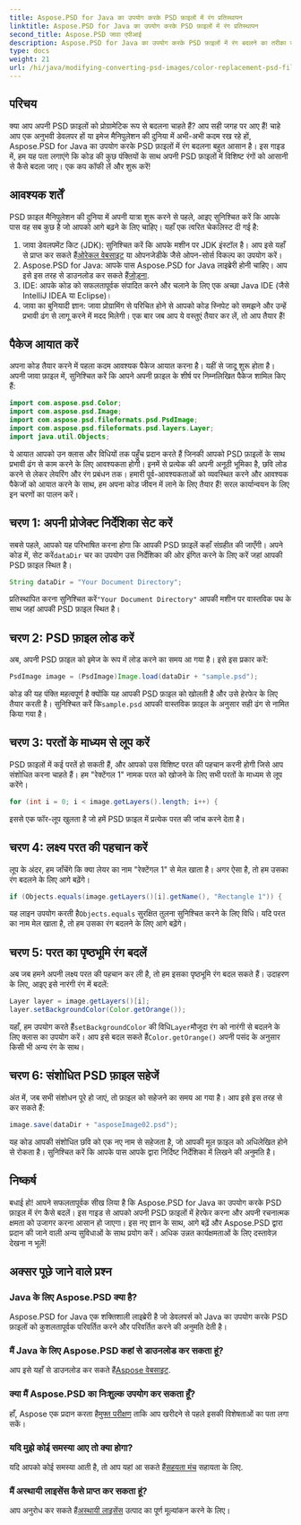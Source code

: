 ```yaml
---
title: Aspose.PSD for Java का उपयोग करके PSD फ़ाइलों में रंग प्रतिस्थापन
linktitle: Aspose.PSD for Java का उपयोग करके PSD फ़ाइलों में रंग प्रतिस्थापन
second_title: Aspose.PSD जावा एपीआई
description: Aspose.PSD for Java का उपयोग करके PSD फ़ाइलों में रंग बदलने का तरीका जानें। अपनी छवियों को कुशलतापूर्वक बदलने के लिए इस आसान चरण-दर-चरण मार्गदर्शिका का पालन करें।
type: docs
weight: 21
url: /hi/java/modifying-converting-psd-images/color-replacement-psd-files/
---
```

## परिचय
क्या आप अपनी PSD फ़ाइलों को प्रोग्रामेटिक रूप से बदलना चाहते हैं? आप सही जगह पर आए हैं! चाहे आप एक अनुभवी डेवलपर हों या इमेज मैनिपुलेशन की दुनिया में अभी-अभी कदम रख रहे हों, Aspose.PSD for Java का उपयोग करके PSD फ़ाइलों में रंग बदलना बहुत आसान है। इस गाइड में, हम यह पता लगाएंगे कि कोड की कुछ पंक्तियों के साथ अपनी PSD फ़ाइलों में विशिष्ट रंगों को आसानी से कैसे बदला जाए। एक कप कॉफी लें और शुरू करें!
## आवश्यक शर्तें
PSD फ़ाइल मैनिपुलेशन की दुनिया में अपनी यात्रा शुरू करने से पहले, आइए सुनिश्चित करें कि आपके पास वह सब कुछ है जो आपको आगे बढ़ने के लिए चाहिए। यहाँ एक त्वरित चेकलिस्ट दी गई है:
1.  जावा डेवलपमेंट किट (JDK): सुनिश्चित करें कि आपके मशीन पर JDK इंस्टॉल है। आप इसे यहाँ से प्राप्त कर सकते हैं[ओरेकल वेबसाइट](https://www.oracle.com/java/technologies/javase-jdk11-downloads.html) या ओपनजेडीके जैसे ओपन-सोर्स विकल्प का उपयोग करें।
2.  Aspose.PSD for Java: आपके पास Aspose.PSD for Java लाइब्रेरी होनी चाहिए। आप इसे इस तरह से डाउनलोड कर सकते हैं[जोड़ना](https://releases.aspose.com/psd/java/).
3. IDE: आपके कोड को सफलतापूर्वक संपादित करने और चलाने के लिए एक अच्छा Java IDE (जैसे IntelliJ IDEA या Eclipse)।
4. जावा का बुनियादी ज्ञान: जावा प्रोग्रामिंग से परिचित होने से आपको कोड स्निपेट को समझने और उन्हें प्रभावी ढंग से लागू करने में मदद मिलेगी।
एक बार जब आप ये वस्तुएं तैयार कर लें, तो आप तैयार हैं!
## पैकेज आयात करें
अपना कोड तैयार करने में पहला कदम आवश्यक पैकेज आयात करना है। यहीं से जादू शुरू होता है। अपनी जावा फ़ाइल में, सुनिश्चित करें कि आपने अपनी फ़ाइल के शीर्ष पर निम्नलिखित पैकेज शामिल किए हैं:
```java
import com.aspose.psd.Color;
import com.aspose.psd.Image;
import com.aspose.psd.fileformats.psd.PsdImage;
import com.aspose.psd.fileformats.psd.layers.Layer;
import java.util.Objects;
```
ये आयात आपको उन क्लास और विधियों तक पहुँच प्रदान करते हैं जिनकी आपको PSD फ़ाइलों के साथ प्रभावी ढंग से काम करने के लिए आवश्यकता होगी। इनमें से प्रत्येक की अपनी अनूठी भूमिका है, छवि लोड करने से लेकर लेयरिंग और रंग प्रबंधन तक।
हमारी पूर्व-आवश्यकताओं को व्यवस्थित करने और आवश्यक पैकेजों को आयात करने के साथ, हम अपना कोड जीवन में लाने के लिए तैयार हैं! सरल कार्यान्वयन के लिए इन चरणों का पालन करें।
## चरण 1: अपनी प्रोजेक्ट निर्देशिका सेट करें
 सबसे पहले, आपको यह परिभाषित करना होगा कि आपकी PSD फ़ाइलें कहाँ संग्रहीत की जाएँगी। अपने कोड में, सेट करें`dataDir` चर का उपयोग उस निर्देशिका की ओर इंगित करने के लिए करें जहां आपकी PSD फ़ाइल स्थित है।
```java
String dataDir = "Your Document Directory";
```
 प्रतिस्थापित करना सुनिश्चित करें`"Your Document Directory"` आपकी मशीन पर वास्तविक पथ के साथ जहां आपकी PSD फ़ाइल स्थित है।
## चरण 2: PSD फ़ाइल लोड करें
अब, अपनी PSD फ़ाइल को इमेज के रूप में लोड करने का समय आ गया है। इसे इस प्रकार करें:
```java
PsdImage image = (PsdImage)Image.load(dataDir + "sample.psd");
```
 कोड की यह पंक्ति महत्वपूर्ण है क्योंकि यह आपकी PSD फ़ाइल को खोलती है और उसे हेरफेर के लिए तैयार करती है। सुनिश्चित करें कि`sample.psd` आपकी वास्तविक फ़ाइल के अनुसार सही ढंग से नामित किया गया है।
## चरण 3: परतों के माध्यम से लूप करें
PSD फ़ाइलों में कई परतें हो सकती हैं, और आपको उस विशिष्ट परत की पहचान करनी होगी जिसे आप संशोधित करना चाहते हैं। हम "रेक्टेंगल 1" नामक परत को खोजने के लिए सभी परतों के माध्यम से लूप करेंगे।
```java
for (int i = 0; i < image.getLayers().length; i++) {
```
इससे एक फॉर-लूप खुलता है जो हमें PSD फ़ाइल में प्रत्येक परत की जांच करने देता है।
## चरण 4: लक्ष्य परत की पहचान करें
लूप के अंदर, हम जाँचेंगे कि क्या लेयर का नाम "रेक्टेंगल 1" से मेल खाता है। अगर ऐसा है, तो हम उसका रंग बदलने के लिए आगे बढ़ेंगे।
```java
if (Objects.equals(image.getLayers()[i].getName(), "Rectangle 1")) {
```
 यह लाइन उपयोग करती है`Objects.equals` सुरक्षित तुलना सुनिश्चित करने के लिए विधि। यदि परत का नाम मेल खाता है, तो हम उसका रंग बदलने के लिए आगे बढ़ेंगे।
## चरण 5: परत का पृष्ठभूमि रंग बदलें
अब जब हमने अपनी लक्ष्य परत की पहचान कर ली है, तो हम इसका पृष्ठभूमि रंग बदल सकते हैं। उदाहरण के लिए, आइए इसे नारंगी रंग में बदलें:
```java
Layer layer = image.getLayers()[i];
layer.setBackgroundColor(Color.getOrange());
```
 यहाँ, हम उपयोग करते हैं`setBackgroundColor` की विधि`Layer`मौजूदा रंग को नारंगी से बदलने के लिए क्लास का उपयोग करें। आप इसे बदल सकते हैं`Color.getOrange()` अपनी पसंद के अनुसार किसी भी अन्य रंग के साथ।
## चरण 6: संशोधित PSD फ़ाइल सहेजें
अंत में, जब सभी संशोधन पूरे हो जाएं, तो फ़ाइल को सहेजने का समय आ गया है। आप इसे इस तरह से कर सकते हैं:
```java
image.save(dataDir + "asposeImage02.psd");
```
यह कोड आपकी संशोधित छवि को एक नए नाम से सहेजता है, जो आपकी मूल फ़ाइल को अधिलेखित होने से रोकता है। सुनिश्चित करें कि आपके पास आपके द्वारा निर्दिष्ट निर्देशिका में लिखने की अनुमति है।
## निष्कर्ष
बधाई हो! आपने सफलतापूर्वक सीख लिया है कि Aspose.PSD for Java का उपयोग करके PSD फ़ाइल में रंग कैसे बदलें। इस गाइड से आपको अपनी PSD फ़ाइलों में हेरफेर करना और अपनी रचनात्मक क्षमता को उजागर करना आसान हो जाएगा। इस नए ज्ञान के साथ, आगे बढ़ें और Aspose.PSD द्वारा प्रदान की जाने वाली अन्य सुविधाओं के साथ प्रयोग करें। अधिक उन्नत कार्यक्षमताओं के लिए दस्तावेज़ देखना न भूलें!
## अक्सर पूछे जाने वाले प्रश्न
### Java के लिए Aspose.PSD क्या है?
Aspose.PSD for Java एक शक्तिशाली लाइब्रेरी है जो डेवलपर्स को Java का उपयोग करके PSD फ़ाइलों को कुशलतापूर्वक परिवर्तित करने और परिवर्तित करने की अनुमति देती है।
### मैं Java के लिए Aspose.PSD कहां से डाउनलोड कर सकता हूं?
 आप इसे यहाँ से डाउनलोड कर सकते हैं[Aspose वेबसाइट](https://releases.aspose.com/psd/java/).
### क्या मैं Aspose.PSD का निःशुल्क उपयोग कर सकता हूँ?
 हाँ, Aspose एक प्रदान करता है[मुफ्त परीक्षण](https://releases.aspose.com/) ताकि आप खरीदने से पहले इसकी विशेषताओं का पता लगा सकें।
### यदि मुझे कोई समस्या आए तो क्या होगा?
 यदि आपको कोई समस्या आती है, तो आप यहां आ सकते हैं[सहयता मंच](https://forum.aspose.com/c/psd/34) सहायता के लिए.
### मैं अस्थायी लाइसेंस कैसे प्राप्त कर सकता हूं?
 आप अनुरोध कर सकते हैं[अस्थायी लाइसेंस](https://purchase.aspose.com/temporary-license/) उत्पाद का पूर्ण मूल्यांकन करने के लिए।
